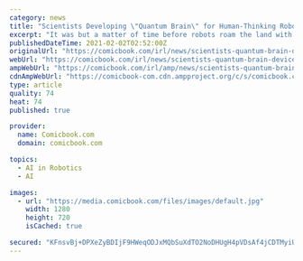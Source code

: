 ```yaml
---
category: news
title: "Scientists Developing \"Quantum Brain\" for Human-Thinking Robots"
excerpt: "It was but a matter of time before robots roam the land with a processing unit similar to that of a human brain, and according to researchers from Radboud University, that time could be now. In a new journal entry in Nature Nanotechnology,"
publishedDateTime: 2021-02-02T02:52:00Z
originalUrl: "https://comicbook.com/irl/news/scientists-quantum-brain-device-revealed-artificial-intelligence/"
webUrl: "https://comicbook.com/irl/news/scientists-quantum-brain-device-revealed-artificial-intelligence/"
ampWebUrl: "https://comicbook.com/irl/amp/news/scientists-quantum-brain-device-revealed-artificial-intelligence/"
cdnAmpWebUrl: "https://comicbook-com.cdn.ampproject.org/c/s/comicbook.com/irl/amp/news/scientists-quantum-brain-device-revealed-artificial-intelligence/"
type: article
quality: 74
heat: 74
published: true

provider:
  name: Comicbook.com
  domain: comicbook.com

topics:
  - AI in Robotics
  - AI

images:
  - url: "https://media.comicbook.com/files/images/default.jpg"
    width: 1280
    height: 720
    isCached: true

secured: "KFnsvBj+DPXeZyBDIjF9HWeqODJxMQbSuXdTO2NoDHUgH4pVDsAf4jCDTMyiUfhQY32Br/5zgE9DQuJldh5zxvwi+Ou3FEkz+hc5hAucy/KtAISvmp1V80DsS29UHSu3OjY+Gnfu6Ay8i+gfyiaagzqcjeqR+Cq1D4OrenxAsIrmoyRQQi+x4w7TmJvdN511dyXAXtIbyeTt4dxzEnLIYLjxMWWppwI4PZZ8PwkBXpR3lhWPnhWOg4lZuqC8lM9VXN408dH/fCqfeR9B5FLHpzQ6Jyjp2pCBp2fHvAg8SRqaI40pex2dhEXf0W6DBgr1UbZx0rupeUO1/KhBWQdKdoZvV6dV5t7GfSk2S7uXZEs=;IYK6y8mPQFyG2kWpDFQggA=="
---
```


